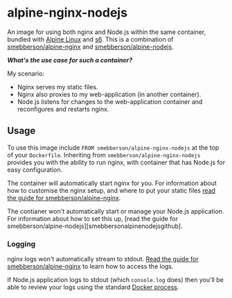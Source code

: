 alpine-nginx-nodejs
===================

An image for using both nginx and Node.js within the same container, bundled with [Alpine Linux][alpinelinux] and [s6][s6]. This is a combination of [smebberson/alpine-nginx][smebbersonalpinenginx] and [smebberson/alpine-nodejs][smebbersonalpinenodejs].

_**What's the use case for such a container?**_

My scenario:

- Nginx serves my static files.
- Nginx also proxies to my web-application (in another container).
- Node.js listens for changes to the web-application container and reconfigures and restarts nginx.

Usage
-----

To use this image include `FROM smebberson/alpine-nginx-nodejs` at the top of your `Dockerfile`. Inheriting from `smebberson/alpine-nginx-nodejs` provides you with the ability to run nginx, with container that has Node.js for easy configuration.

The container will automatically start nginx for you. For information about how to customise the nginx setup, and where to put your static files [read the guide for smebberson/alpine-nginx][smebbersonalpinenginxgithub].

The contianer won't automatically start or manage your Node.js application. For information about how to set this up, [read the guide for smebberson/alpine-nodejs][smebbersonalpinenodejsgithub].

### Logging

nginx logs won't automatically stream to stdout. [Read the guide for smebberson/alpine-nginx][smebbersonalpinenginxgithub] to learn how to access the logs.

If Node.js application logs to stdout (which `console.log` does) then you'll be able to review your logs using the standard [Docker process][dockerlogs].

[s6]: http://www.skarnet.org/software/s6/
[dockerlogs]: https://docs.docker.com/reference/commandline/cli/#logs
[alpinelinux]: https://www.alpinelinux.org/
[alpinebase]: (https://registry.hub.docker.com/u/smebberson/alpine-base/)
[smebbersonalpinenginx]: https://registry.hub.docker.com/u/smebberson/alpine-nginx/
[smebbersonalpinenodejs]: https://registry.hub.docker.com/u/smebberson/alpine-nodejs/
[smebbersonalpinenginxgithub]: https://github.com/smebberson/docker-alpine/tree/master/alpine-nginx
[smebbersonalpinenodejs]: https://github.com/smebberson/docker-alpine/tree/master/alpine-nginx
